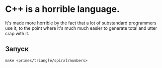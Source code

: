 # C++ is a horrible language.

It's made more horrible by the fact that a lot
of substandard programmers use it, to the point where it's much much
easier to generate total and utter crap with it.

## Запуск

~~~shell
make <primes/triangle/spiral/numbers>
~~~
